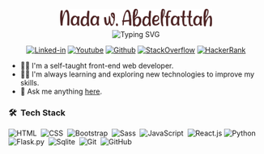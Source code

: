 <p align="center"><img src="name.png" alt="Nada W. Abdelfattah" style="width: 300px; margin-bottom: -10px;"/></p>

<!-- Typing SVG by DenverCoder1 - https://github.com/DenverCoder1/readme-typing-svg -->
<p align="center"><img src="https://readme-typing-svg.demolab.com?font=Fira+Code&weight=500&pause=1000&color=543228&center=true&vCenter=true&random=false&width=435&lines=Front-end+Developer;JavaScript+Developer;React+Developer" alt="Typing SVG" /></p>

<p align="center"> 
  <a href="https://www.linkedin.com/in/nadda-w-abdelfattah"><img alt="Linked-in" title="Linked-in" src="https://img.shields.io/badge/-Connect-0a66c2?style=for-the-badge&logo=linkedin&logoColor=white"/></a>
  <a href="https://www.youtube.com/channel/UCNa9X95RymoW50KDMdyDkAQ"><img alt="Youtube" title="Youtube" src="https://img.shields.io/badge/-Subscribe-dd2c00?style=for-the-badge&logo=youtube&logoColor=white"/></a>
  <a href="https://github.com/nabdelfattah"><img alt="Github" title="Github" src="https://img.shields.io/badge/-follow-24292F?style=for-the-badge&logo=github&logoColor=white"/></a>
  <a href="https://stackoverflow.com/users/12776747/nadda-w-abdelfattah?tab=profile"><img alt="StackOverflow" title="StackOverflow" src="https://img.shields.io/badge/-profile-f48225?style=for-the-badge&logo=stackoverflow&logoColor=white"/></a>
  <a href="https://www.hackerrank.com/Nada_Wael?hr_r=1"><img alt="HackerRank" title="HackerRank" src="https://img.shields.io/badge/-follow-1ba94c?style=for-the-badge&logo=hackerrank&logoColor=white"/></a>
</p>

- 👩‍💻 I'm a self-taught front-end web developer.
- 👨‍🎓 I'm always learning and exploring new technologies to improve my skills.
- 💬 Ask me anything <a href="https://github.com/nabdelfattah/nabdelfattah/issues">here</a>.

### 🛠 &nbsp;Tech Stack
![HTML](https://img.shields.io/badge/-HTML-05122A?style=flat&logo=HTML5)&nbsp;
![CSS](https://img.shields.io/badge/-CSS-05122A?style=flat&logo=CSS3&logoColor=1572B6)&nbsp;
![Bootstrap](https://img.shields.io/badge/-Bootstrap-05122A?style=flat&logo=bootstrap&logoColor=563D7C)&nbsp;
![Sass](https://img.shields.io/badge/-Sass-05122A?style=flat&logo=sass)&nbsp;
![JavaScript](https://img.shields.io/badge/-JavaScript-05122A?style=flat&logo=javascript)&nbsp;
![React.js](https://img.shields.io/badge/-React-05122A?style=flat&logo=react)
![Python](https://img.shields.io/badge/-Python%20-05122A?style=flat&logo=python)&nbsp;
![Flask.py](https://img.shields.io/badge/-flask-05122A?style=flat&logo=flask)&nbsp;
![Sqlite](https://img.shields.io/badge/-Sqlite-05122A?style=flat&logo=Sqlite)&nbsp;
![Git](https://img.shields.io/badge/-Git-05122A?style=flat&logo=git)&nbsp;
![GitHub](https://img.shields.io/badge/-GitHub-05122A?style=flat&logo=github)&nbsp;
